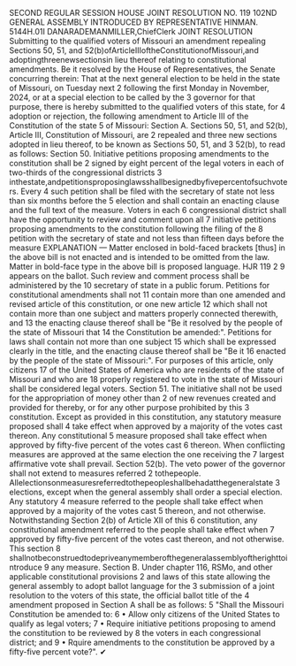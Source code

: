SECOND REGULAR SESSION
HOUSE JOINT
RESOLUTION NO. 119
102ND GENERAL ASSEMBLY
INTRODUCED BY REPRESENTATIVE HINMAN.
5144H.01I DANARADEMANMILLER,ChiefClerk
JOINT RESOLUTION
Submitting to the qualified voters of Missouri an amendment repealing Sections 50, 51, and
52(b)ofArticleIIIoftheConstitutionofMissouri,and adoptingthreenewsectionsin
lieu thereof relating to constitutional amendments.
Be it resolved by the House of Representatives, the Senate concurring therein:
That at the next general election to be held in the state of Missouri, on Tuesday next
2 following the first Monday in November, 2024, or at a special election to be called by the
3 governor for that purpose, there is hereby submitted to the qualified voters of this state, for
4 adoption or rejection, the following amendment to Article III of the Constitution of the state
5 of Missouri:
Section A. Sections 50, 51, and 52(b), Article III, Constitution of Missouri, are
2 repealed and three new sections adopted in lieu thereof, to be known as Sections 50, 51, and
3 52(b), to read as follows:
Section 50. Initiative petitions proposing amendments to the constitution shall be
2 signed by eight percent of the legal voters in each of two-thirds of the congressional districts
3 inthestate,andpetitionsproposinglawsshallbesignedbyfivepercentofsuchvoters. Every
4 such petition shall be filed with the secretary of state not less than six months before the
5 election and shall contain an enacting clause and the full text of the measure. Voters in each
6 congressional district shall have the opportunity to review and comment upon all
7 initiative petitions proposing amendments to the constitution following the filing of the
8 petition with the secretary of state and not less than fifteen days before the measure
EXPLANATION — Matter enclosed in bold-faced brackets [thus] in the above bill is not enacted and is
intended to be omitted from the law. Matter in bold-face type in the above bill is proposed language.
HJR 119 2
9 appears on the ballot. Such review and comment process shall be administered by the
10 secretary of state in a public forum. Petitions for constitutional amendments shall not
11 contain more than one amended and revised article of this constitution, or one new article
12 which shall not contain more than one subject and matters properly connected therewith, and
13 the enacting clause thereof shall be "Be it resolved by the people of the state of Missouri that
14 the Constitution be amended:". Petitions for laws shall contain not more than one subject
15 which shall be expressed clearly in the title, and the enacting clause thereof shall be "Be it
16 enacted by the people of the state of Missouri:". For purposes of this article, only citizens
17 of the United States of America who are residents of the state of Missouri and who are
18 properly registered to vote in the state of Missouri shall be considered legal voters.
Section 51. The initiative shall not be used for the appropriation of money other than
2 of new revenues created and provided for thereby, or for any other purpose prohibited by this
3 constitution. Except as provided in this constitution, any statutory measure proposed shall
4 take effect when approved by a majority of the votes cast thereon. Any constitutional
5 measure proposed shall take effect when approved by fifty-five percent of the votes cast
6 thereon. When conflicting measures are approved at the same election the one receiving the
7 largest affirmative vote shall prevail.
Section 52(b). The veto power of the governor shall not extend to measures referred
2 tothepeople. Allelectionsonmeasuresreferredtothepeopleshallbehadatthegeneralstate
3 elections, except when the general assembly shall order a special election. Any statutory
4 measure referred to the people shall take effect when approved by a majority of the votes cast
5 thereon, and not otherwise. Notwithstanding Section 2(b) of Article XII of this
6 constitution, any constitutional amendment referred to the people shall take effect when
7 approved by fifty-five percent of the votes cast thereon, and not otherwise. This section
8 shallnotbeconstruedtodepriveanymemberofthegeneralassemblyoftherighttointroduce
9 any measure.
Section B. Under chapter 116, RSMo, and other applicable constitutional provisions
2 and laws of this state allowing the general assembly to adopt ballot language for the
3 submission of a joint resolution to the voters of this state, the official ballot title of the
4 amendment proposed in Section A shall be as follows:
5 "Shall the Missouri Constitution be amended to:
6 • Allow only citizens of the United States to qualify as legal voters;
7 • Require initiative petitions proposing to amend the constitution to be reviewed by
8 the voters in each congressional district; and
9 • Rquire amendments to the constitution be approved by a fifty-five percent vote?".
✔
